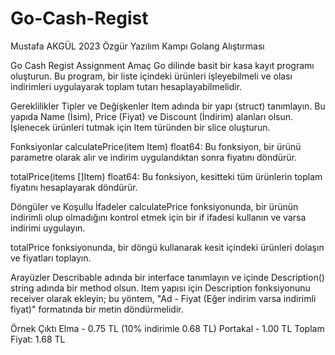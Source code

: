 # Go-Cash-Regist
Mustafa AKGÜL 2023 Özgür Yazılım Kampı Golang Alıştırması

Go Cash Regist Assignment
Amaç
Go dilinde basit bir kasa kayıt programı oluşturun. Bu program, bir liste içindeki ürünleri işleyebilmeli ve olası indirimleri uygulayarak toplam tutarı hesaplayabilmelidir.

Gereklilikler
Tipler ve Değişkenler
Item adında bir yapı (struct) tanımlayın. Bu yapıda Name (İsim), Price (Fiyat) ve Discount (İndirim) alanları olsun. İşlenecek ürünleri tutmak için Item türünden bir slice oluşturun.

Fonksiyonlar
calculatePrice(item Item) float64: Bu fonksiyon, bir ürünü parametre olarak alır ve indirim uygulandıktan sonra fiyatını döndürür.

totalPrice(items []Item) float64: Bu fonksiyon, kesitteki tüm ürünlerin toplam fiyatını hesaplayarak döndürür.

Döngüler ve Koşullu İfadeler
calculatePrice fonksiyonunda, bir ürünün indirimli olup olmadığını kontrol etmek için bir if ifadesi kullanın ve varsa indirimi uygulayın.

totalPrice fonksiyonunda, bir döngü kullanarak kesit içindeki ürünleri dolaşın ve fiyatları toplayın.

Arayüzler
Describable adında bir interface tanımlayın ve içinde Description() string adında bir method olsun. Item yapısı için Description fonksiyonunu receiver olarak ekleyin; bu yöntem, "Ad - Fiyat (Eğer indirim varsa indirimli fiyat)" formatında bir metin döndürmelidir.

Örnek Çıktı
Elma - 0.75 TL (10% indirimle 0.68 TL)
Portakal - 1.00 TL
Toplam Fiyat: 1.68 TL
